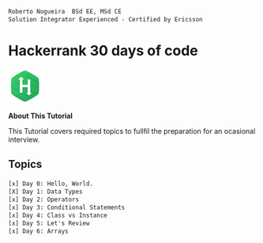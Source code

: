 ```
Roberto Nogueira  BSd EE, MSd CE
Solution Integrator Experienced - Certified by Ericsson
```
# Hackerrank 30 days of code

![ebook cover](images/hackerrank.png)

**About This Tutorial**

This Tutorial covers required topics to fullfil the preparation for an ocasional interview.

## Topics
```
[x] Day 0: Hello, World.
[X] Day 1: Data Types
[x] Day 2: Operators
[x] Day 3: Conditional Statements
[x] Day 4: Class vs Instance
[x] Day 5: Let's Review
[x] Day 6: Arrays
```


